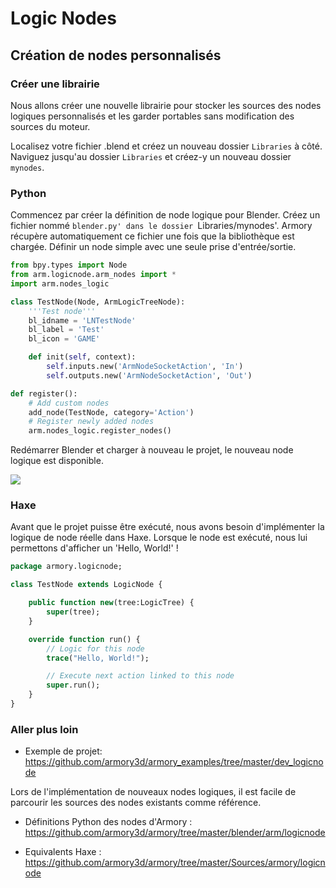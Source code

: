 # Logic Nodes

## Création de nodes personnalisés

### Créer une librairie

Nous allons créer une nouvelle librairie pour stocker les sources des nodes logiques personnalisés et les garder portables sans modification des sources du moteur.

Localisez votre fichier .blend et créez un nouveau dossier `Libraries` à côté. Naviguez jusqu'au dossier  `Libraries`  et créez-y un nouveau dossier `mynodes`.


### Python

Commencez par créer la définition de node logique pour Blender. Créez un fichier nommé `blender.py' dans le dossier `Libraries/mynodes'. Armory récupère automatiquement ce fichier une fois que la bibliothèque est chargée. Définir un node simple avec une seule prise d'entrée/sortie.

```py
from bpy.types import Node
from arm.logicnode.arm_nodes import *
import arm.nodes_logic

class TestNode(Node, ArmLogicTreeNode):
    '''Test node'''
    bl_idname = 'LNTestNode'
    bl_label = 'Test'
    bl_icon = 'GAME'

    def init(self, context):
        self.inputs.new('ArmNodeSocketAction', 'In')
        self.outputs.new('ArmNodeSocketAction', 'Out')

def register():
    # Add custom nodes
    add_node(TestNode, category='Action')
    # Register newly added nodes
    arm.nodes_logic.register_nodes()
```

Redémarrer Blender et charger à nouveau le projet, le nouveau node logique est disponible.

![](/dev/img/logicnodes/1.png)

### Haxe

Avant que le projet puisse être exécuté, nous avons besoin d'implémenter la logique de node réelle dans Haxe. Lorsque le node est exécuté, nous lui permettons d'afficher un 'Hello, World!' !

```hx
package armory.logicnode;

class TestNode extends LogicNode {

	public function new(tree:LogicTree) {
		super(tree);
	}

	override function run() {
		// Logic for this node
		trace("Hello, World!");

		// Execute next action linked to this node
		super.run();
	}
}
```


### Aller plus loin

- Exemple de projet:
https://github.com/armory3d/armory_examples/tree/master/dev_logicnode

Lors de l'implémentation de nouveaux nodes logiques, il est facile de parcourir les sources des nodes existants comme référence.

- Définitions Python des nodes d'Armory : https://github.com/armory3d/armory/tree/master/blender/arm/logicnode

- Equivalents Haxe : https://github.com/armory3d/armory/tree/master/Sources/armory/logicnode
